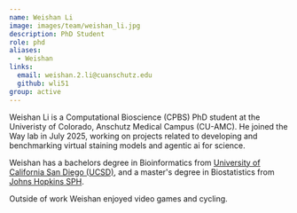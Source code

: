 ```yaml
---
name: Weishan Li
image: images/team/weishan_li.jpg
description: PhD Student
role: phd
aliases:
  - Weishan
links:
  email: weishan.2.li@cuanschutz.edu
  github: wli51
group: active
---
```


Weishan Li is a Computational Bioscience (CPBS) PhD student at the Univeristy of Colorado, Anschutz Medical Campus (CU-AMC).
He joined the Way lab in July 2025, working on projects related to developing and benchmarking virtual staining models and agentic ai for science.

Weishan has a bachelors degree in Bioinformatics from [University of California San Diego (UCSD)](https://ucsd.edu/), and a master's degree in Biostatistics from [Johns Hopkins SPH](https://publichealth.jhu.edu/). 

Outside of work Weishan enjoyed video games and cycling. 
